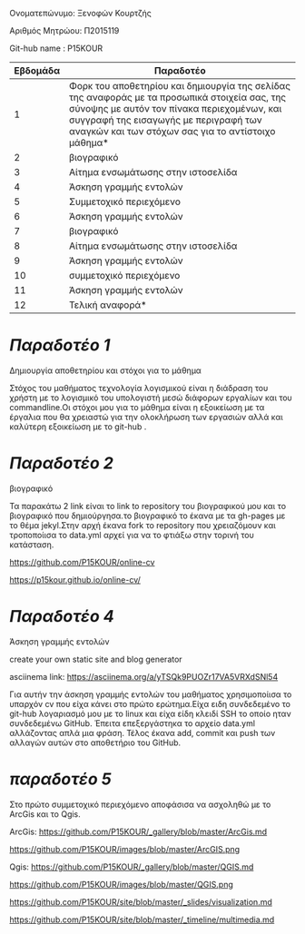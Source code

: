 Ονοματεπώνυμο: Ξενοφών Κουρτζής

Αριθμός Μητρώου: Π2015119

Git-hub name : P15KOUR

| Εβδομάδα | Παραδοτέο |
| --- | --- |
| 1 | Φορκ του αποθετηρίου και δημιουργία της σελίδας της αναφοράς με τα προσωπικά στοιχεία σας, της σύνοψης με αυτόν τον πίνακα περιεχομένων, και συγγραφή της εισαγωγής με περιγραφή των αναγκών και των στόχων σας για το αντίστοιχο μάθημα* |
| 2 | βιογραφικό |
| 3 | Αίτημα ενσωμάτωσης στην ιστοσελίδα |
| 4 | Άσκηση γραμμής εντολών |
| 5 | Συμμετοχικό περιεχόμενο |
| 6 | Άσκηση γραμμής εντολών |
| 7 | βιογραφικό |
| 8 | Αίτημα ενσωμάτωσης στην ιστοσελίδα |
| 9 | Άσκηση γραμμής εντολών |
| 10 | συμμετοχικό περιεχόμενο |
| 11 | Άσκηση γραμμής εντολών |
| 12 | Τελική αναφορά* |


# *Παραδοτέο 1*
Δημιουργία αποθετηρίου και στόχοι για το μάθημα

Στόχος του μαθήματος τεχνολογία λογισμικού  είναι η  διάδραση του χρήστη με το λογισμικό του υπολογιστή μεσώ διάφορων εργαλίων και του commandline.Οι στόχοι μου για το 
μάθημα είναι η εξοικείωση με τα έργαλια που θα χρειαστώ για την ολοκλήρωση των εργασιών αλλά και καλύτερη  εξοικείωση με  το git-hub .

# *Παραδοτέο 2* 
βιογραφικό

Τα παρακάτω 2 link είναι το link to repository του βιογραφικού μου 
και τo βιογραφικό που δημιούργησα.το βιογραφικό το έκανα με τα gh-pages με το θέμα jekyl.Στην αρχή έκανα fork το repository που χρειαζόμουν
και τροποποίισα το data.yml αρχεί για να το φτιάξω στην τορινή του κατάσταση.

https://github.com/P15KOUR/online-cv

https://p15kour.github.io/online-cv/


# *Παραδοτέο 4* 
Άσκηση γραμμής εντολών 

create your own static site and blog generator 

asciinema link: https://asciinema.org/a/yTSQk9PUOZr17VA5VRXdSNl54

Για αυτήν την άσκηση γραμμής εντολών του μαθήματος χρησιμοποίισα το υπαρχόν cv που είχα κάνει στο πρώτο ερώτημα.Είχα ειδη συνδεδεμένο το git-hub λογαριασμό μου με το linux και είχα είδη κλειδί  SSH το οποίο ηταν συνδεδεμένω GitHub. Έπειτα  επεξεργάστηκα το αρχείο data.yml αλλάζοντας απλά μια φράση. Τέλος  έκανα add, commit και push των αλλαγών αυτών στο αποθετήριο του GitHub. 


# *παραδοτέο 5*
Στο πρώτο συμμετοχικό περιεχόμενο αποφάσισα να ασχοληθώ με το ArcGis και το Qgis.

ArcGis:
https://github.com/P15KOUR/_gallery/blob/master/ArcGis.md

https://github.com/P15KOUR/images/blob/master/ArcGIS.png

Qgis:
https://github.com/P15KOUR/_gallery/blob/master/QGIS.md

https://github.com/P15KOUR/images/blob/master/QGIS.png


https://github.com/P15KOUR/site/blob/master/_slides/visualization.md

https://github.com/P15KOUR/site/blob/master/_timeline/multimedia.md




























